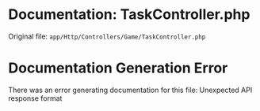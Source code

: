 # Documentation: TaskController.php

Original file: `app/Http/Controllers/Game/TaskController.php`

# Documentation Generation Error

There was an error generating documentation for this file: Unexpected API response format